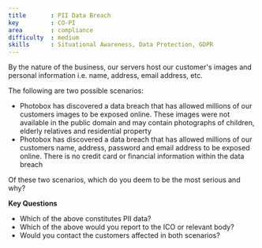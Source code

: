 ```yaml
---
title       : PII Data Breach
key         : CO-PI
area        : compliance
difficulty  : medium
skills      : Situational Awareness, Data Protection, GDPR
---
```


By the nature of the business, our servers host our customer's images and personal information i.e. name, address, email address, etc.

The following are two possible scenarios:

- Photobox has discovered a data breach that has allowed millions of our customers images to be exposed online. These images were not available in the public domain and may contain photographs of children, elderly relatives and residential property
- Photobox has discovered a data breach that has allowed millions of our customers name, address, password and email address to be exposed online. There is no credit card or financial information within the data breach

Of these two scenarios, which do you deem to be the most serious and why?

**Key Questions**

- Which of the above constitutes PII data?
- Which of the above would you report to the ICO or relevant body?
- Would you contact the customers affected in both scenarios?
